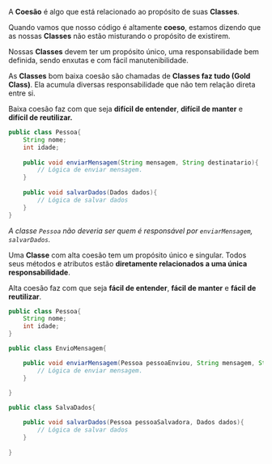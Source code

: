 A **Coesão** é algo que está relacionado ao propósito de suas **Classes**.

Quando vamos que nosso código é altamente **coeso**, estamos dizendo que as nossas **Classes** não estão misturando o propósito de existirem.

Nossas **Classes** devem ter um propósito único, uma responsabilidade bem definida, sendo enxutas e com fácil manutenibilidade.

As **Classes** bom baixa coesão são chamadas de **Classes faz tudo (Gold Class)**. Ela acumula diversas responsabilidade que não tem relação direta entre si.

Baixa coesão faz com que seja **difícil de entender**, **difícil de manter** e **difícil de reutilizar.**
```Java
public class Pessoa{
	String nome;
	int idade;
	
	public void enviarMensagem(String mensagem, String destinatario){
		// Lógica de enviar mensagem.
	}
	
	public void salvarDados(Dados dados){
		// Lógica de salvar dados
	}
}
```
*A classe `Pessoa` não deveria ser quem é responsável por `enviarMensagem`, `salvarDados`.*

Uma **Classe**  com alta coesão tem um propósito único e singular. Todos seus métodos e atributos estão **diretamente relacionados a uma única responsabilidade**.

Alta coesão faz com que seja **fácil de entender**, **fácil de manter** e **fácil de reutilizar**.

```Java
public class Pessoa{
	String nome;
	int idade;
}
```
```Java
public class EnvioMensagem{

	public void enviarMensagem(Pessoa pessoaEnviou, String mensagem, String destinatario){
		// Lógica de enviar mensagem.
	}
	
}
```
```Java
public class SalvaDados{

	public void salvarDados(Pessoa pessoaSalvadora, Dados dados){
		// Lógica de salvar dados
	}
	
}
```